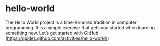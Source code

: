 # hello-world
The Hello World project is a time-honored tradition in computer programming. It is a simple exercise that gets you started when learning something new. Let’s get started with GitHub! (https://guides.github.com/activities/hello-world/)
